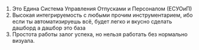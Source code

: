 	
1) Это Едина Система Управления Отпусками и Персоналом (ЕСУОиП)
2) Высокая интегрируемость с любыми прочим инструментарием, ибо если ты автоматизируешь всё, будет легко и вкусно сделать дашборд а дашбор это база
3) Простота работы залог успеха, но нельзя работать без нормально визуала. 